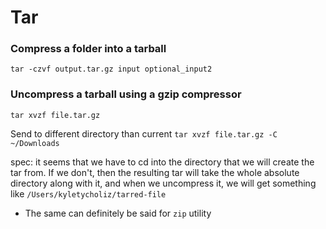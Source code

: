 
# Tar

### Compress a folder into a tarball
`tar -czvf output.tar.gz input optional_input2`

### Uncompress a tarball using a gzip compressor
`tar xvzf file.tar.gz`

Send to different directory than current
`tar xvzf file.tar.gz -C ~/Downloads`

spec: it seems that we have to cd into the directory that we will create the tar from. If we don't, then the resulting tar will take the whole absolute directory along with it, and when we uncompress it, we will get something like `/Users/kyletycholiz/tarred-file`
- The same can definitely be said for `zip` utility